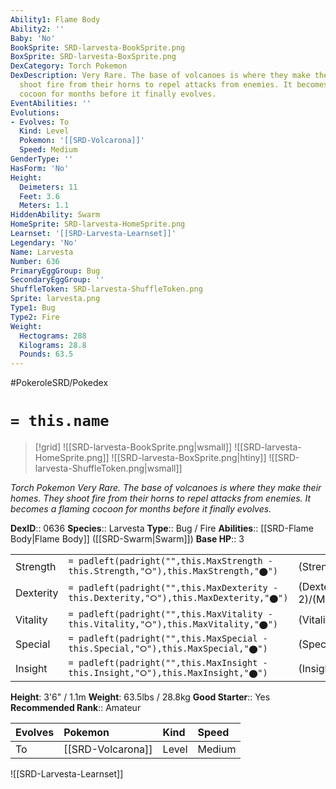 ```yaml
---
Ability1: Flame Body
Ability2: ''
Baby: 'No'
BookSprite: SRD-larvesta-BookSprite.png
BoxSprite: SRD-larvesta-BoxSprite.png
DexCategory: Torch Pokemon
DexDescription: Very Rare. The base of volcanoes is where they make their homes. They
  shoot fire from their horns to repel attacks from enemies. It becomes a flaming
  cocoon for months before it finally evolves.
EventAbilities: ''
Evolutions:
- Evolves: To
  Kind: Level
  Pokemon: '[[SRD-Volcarona]]'
  Speed: Medium
GenderType: ''
HasForm: 'No'
Height:
  Deimeters: 11
  Feet: 3.6
  Meters: 1.1
HiddenAbility: Swarm
HomeSprite: SRD-larvesta-HomeSprite.png
Learnset: '[[SRD-Larvesta-Learnset]]'
Legendary: 'No'
Name: Larvesta
Number: 636
PrimaryEggGroup: Bug
SecondaryEggGroup: ''
ShuffleToken: SRD-larvesta-ShuffleToken.png
Sprite: larvesta.png
Type1: Bug
Type2: Fire
Weight:
  Hectograms: 288
  Kilograms: 28.8
  Pounds: 63.5
---
```


#PokeroleSRD/Pokedex

# `= this.name`

> [!grid]
> ![[SRD-larvesta-BookSprite.png|wsmall]]
> ![[SRD-larvesta-HomeSprite.png]]
> ![[SRD-larvesta-BoxSprite.png|htiny]]
> ![[SRD-larvesta-ShuffleToken.png|wsmall]]


*Torch Pokemon*
*Very Rare. The base of volcanoes is where they make their homes. They shoot fire from their horns to repel attacks from enemies. It becomes a flaming cocoon for months before it finally evolves.*

**DexID**:: 0636
**Species**:: Larvesta
**Type**:: Bug / Fire
**Abilities**:: [[SRD-Flame Body|Flame Body]] ([[SRD-Swarm|Swarm]])
**Base HP**:: 3

|           |                                                                                        |                                          |
| --------- | -------------------------------------------------------------------------------------- | ---------------------------------------- |
| Strength  | `= padleft(padright("",this.MaxStrength - this.Strength,"⭘"),this.MaxStrength,"⬤")`    | (Strength::2)/(MaxStrength::5)   |
| Dexterity | `= padleft(padright("",this.MaxDexterity - this.Dexterity,"⭘"),this.MaxDexterity,"⬤")` | (Dexterity:: 2)/(MaxDexterity::4) |
| Vitality  | `= padleft(padright("",this.MaxVitality - this.Vitality,"⭘"),this.MaxVitality,"⬤")`    | (Vitality::2)/(MaxVitality::4)   |
| Special   | `= padleft(padright("",this.MaxSpecial - this.Special,"⭘"),this.MaxSpecial,"⬤")`       | (Special::2)/(MaxSpecial::4)     |
| Insight   | `= padleft(padright("",this.MaxInsight - this.Insight,"⭘"),this.MaxInsight,"⬤")`       | (Insight::2)/(MaxInsight::4)     |

**Height**: 3'6" / 1.1m
**Weight**: 63.5lbs / 28.8kg
**Good Starter**:: Yes
**Recommended Rank**:: Amateur

| Evolves   | Pokemon           | Kind   | Speed   |
|:----------|:------------------|:-------|:--------|
| To        | [[SRD-Volcarona]] | Level  | Medium  |

![[SRD-Larvesta-Learnset]]
